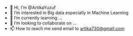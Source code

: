 - 👋 Hi, I’m @ArtikaYuzuf
- 👀 I’m interested in Big data especially in Machine Learning
- 🌱 I’m currently learning ...
- 💞️ I’m looking to collaborate on ...
- 📫 How to reach me send email to artika730@gmail.com

<!---
ArtikaYuzuf/ArtikaYuzuf is a ✨ special ✨ repository because its `README.md` (this file) appears on your GitHub profile.
You can click the Preview link to take a look at your changes.
--->
